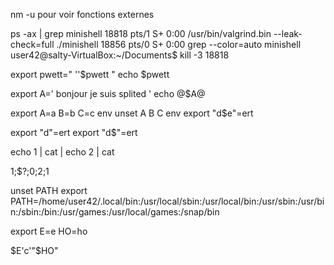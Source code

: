 nm -u pour voir fonctions externes

ps -ax | grep minishell
18818 pts/1    S+     0:00 /usr/bin/valgrind.bin --leak-check=full ./minishell
18856 pts/0    S+     0:00 grep --color=auto minishell
user42@salty-VirtualBox:~/Documents$ kill -3 18818


export pwett="  ''$pwett "
echo $pwett

export A='      bonjour je suis splited '
echo @$A@

export A=a B=b C=c
env
unset A  B C
env
export "d$e"=ert

export "d"=ert
export "d$"=ert

echo 1 | cat | echo 2 | cat

1;$?;0;2;1

unset PATH
export PATH=/home/user42/.local/bin:/usr/local/sbin:/usr/local/bin:/usr/sbin:/usr/bin:/sbin:/bin:/usr/games:/usr/local/games:/snap/bin

export E=e HO=ho

$E'c'"$HO"